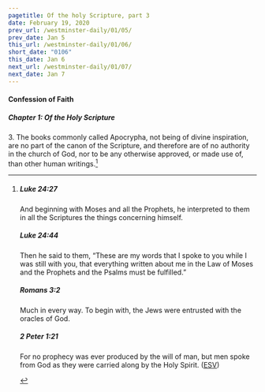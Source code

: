 ```yaml
---
pagetitle: Of the holy Scripture, part 3
date: February 19, 2020
prev_url: /westminster-daily/01/05/
prev_date: Jan 5
this_url: /westminster-daily/01/06/
short_date: "0106"
this_date: Jan 6
next_url: /westminster-daily/01/07/
next_date: Jan 7
---
```


#### Confession of Faith

##### Chapter 1: Of the Holy Scripture

<span class="q">3.</span> The books commonly called Apocrypha, not being of divine inspiration, are no part of the canon of the Scripture, and therefore are of no authority in the church of God, nor to be any otherwise approved, or made use of, than other human writings.[^fnref:wcf1]

[^fnref:wcf1]: <div class="esv"><h5>Luke 24:27</h5> <div class="esv-text"><p id="p42024027.01-1">And beginning with Moses and all the Prophets, he interpreted to them in all the Scriptures the things concerning himself.</p> </div><h5>Luke 24:44</h5> <div class="esv-text"><p id="p42024044.01-2">Then he said to them, <span class="woc">&#8220;These are my words that I spoke to you while I was still with you, that everything written about me in the Law of Moses and the Prophets and the Psalms must be fulfilled.&#8221;</span></p> </div><h5>Romans 3:2</h5> <div class="esv-text"><p id="p45003002.01-3">Much in every way. To begin with, the Jews were entrusted with the oracles of God.</p> </div><h5>2 Peter 1:21</h5> <div class="esv-text"><p id="p61001021.01-4">For no prophecy was ever produced by the will of man, but men spoke from God as they were carried along by the Holy Spirit.  (<a href="http://www.esv.org" class="copyright">ESV</a>)</p> </div> </div>

